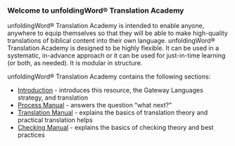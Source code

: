 
### Welcome to unfoldingWord® Translation Academy

unfoldingWord® Translation Academy is intended to enable anyone, anywhere to equip themselves so that they will be able to make high-quality translations of biblical content into their own language. unfoldingWord® Translation Academy is designed to be highly flexible. It can be used in a systematic, in-advance approach or it can be used for just-in-time learning (or both, as needed). It is modular in structure.

unfoldingWord® Translation Academy contains the following sections:

* [Introduction](../ta-intro/01.md) - introduces this resource, the Gateway Languages strategy, and translation
* [Process Manual](../../process/process-manual/01.md)  - answers the question “what next?”
* [Translation Manual](../../translate/translate-manual/01.md) - explains the basics of translation theory and practical translation helps
* [Checking Manual](../../checking/intro-check/01.md) - explains the basics of checking theory and best practices
